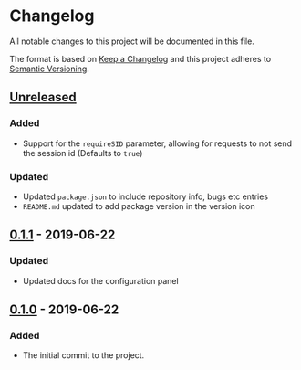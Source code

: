 # Changelog

All notable changes to this project will be documented in this file.

The format is based on [Keep a Changelog](http://keepachangelog.com/en/1.0.0/)
and this project adheres to [Semantic Versioning](http://semver.org/spec/v2.0.0.html).

## [Unreleased]

### Added

- Support for the `requireSID` parameter, allowing for requests to not send the session id (Defaults to `true`)

### Updated

- Updated `package.json` to include repository info, bugs etc entries
- `README.md` updated to add package version in the version icon

## [0.1.1][] - 2019-06-22

### Updated

- Updated docs for the configuration panel

## [0.1.0][] - 2019-06-22

### Added

- The initial commit to the project.

[Unreleased]: https://github.com/zyrorl/node-red-contrib-tuyapi-cloud/tree/compare/v0.1.1...HEAD
[0.1.1]: https://github.com/zyrorl/node-red-contrib-tuyapi-cloud/tree/compare/v0.1.0...v0.1.1
[0.1.0]: https://github.com/zyrorl/node-red-contrib-tuyapi-cloud/tree/compare/master...v0.1.0

